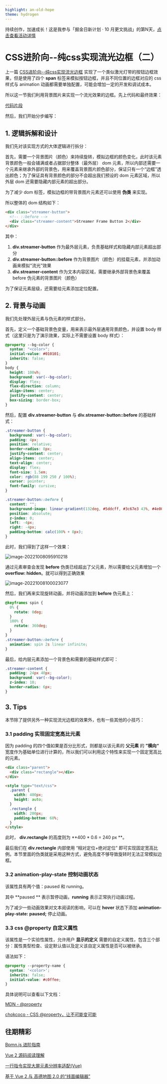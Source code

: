 ```yaml
---
highlight: an-old-hope
theme: hydrogen
---
```


持续创作，加速成长！这是我参与「掘金日新计划 · 10 月更文挑战」的第N天，[点击查看活动详情](https://juejin.cn/post/7147654075599978532)

# CSS进阶向--纯css实现流光边框（二）

上一篇 [CSS进阶向--纯css实现流光边框](https://juejin.cn/post/7151717597715628039) 实现了一个类似激光灯带的按钮边框效果，但是使用了四个 **span** 标签来模拟按钮边框，并且不同位置的边框对应的 css 样式与 animation 动画都需要单独配置，可能会增加一定的开发和调试成本。

所以这一节我们利用背景图片来实现一个流光效果的边框。先上代码和最终效果：

[代码片段](https://code.juejin.cn/pen/7151936653253148711)

然后，我们开始分步编写：

## 1. 逻辑拆解和设计

我们先对该实现方式的大体逻辑进行拆分：

首先，需要一个背景图片（颜色）来持续旋转，模拟边框的颜色变化，此时该元素背景颜色一般会铺满或者占据部分整体（最外层） dom 元素，所以内部还需要一个元素来继承外部的背景色，用来覆盖背景图片颜色部分，保证只有一个“边框”透出颜色；为了保证具有背景颜色的部分不会超出我们预设的 dom 元素区域，所以外层 dom 还需要隐藏内部元素的超出部分。

为了减少 dom 标签，模拟边框的带背景图片元素还可以使用 **伪类** 来实现。

所以整体的 dom 结构如下：

```html
<div class="streamer-button">
  <!-- ::before -->
  <div class="streamer-content">Streamer Frame Button 2</div>
</div>
```

其中：

1. **div.streamer-button** 作为最外层元素，负责基础样式和隐藏内部元素超出部分
2. **div.streamer-button::before** 作为背景图片（颜色）的挂载元素，并添加动画来模拟“流光”效果
3. **div.streamer-content** 作为文本内容区域，需要继承外部背景色来覆盖 before 伪元素的背景图片（颜色）

为了保证元素层级，还需要给元素添加定位配置。

## 2. 背景与动画

我们先处理外层元素与伪元素的样式部分。

首先，定义一个基础背景色变量，用来表示最外层通用背景颜色，并设置 body 样式（这里只是为了演示效果，实际上不需要设置 body 样式）：

```css
@property --bg-color {
  syntax: "<color>";
  initial-value: #010101;
  inherits: false;
}
body {
  height: 100vh;
  background: var(--bg-color);
  display: flex;
  flex-direction: column;
  align-items: center;
  justify-content: center;
  box-sizing: border-box;
}
```

然后，配置 **div.streamer-button** 与 **div.streamer-button::before** 的基础样式：

```css
.streamer-button {
  background: var(--bg-color);
  padding: 4px;
  position: relative;
  border-radius: 8px;
  justify-content: center;
  align-items: center;
  text-align: center;
  display: flex;
  font-size: 1.5em;
  color: rgb(88 199 250 / 100%);
  cursor: pointer;
  font-family: cursive;
}

.streamer-button::before {
  content: "";
  background-image: linear-gradient(132deg, #5ddcff, #3c67e3 43%, #4e00c2);
  position: absolute;
  z-index: 0;
  left: -4px;
  right: -4px;
  padding-bottom: calc(100% + 8px);
}
```

此时，我们得到了这样一个效果：

![image-20221008095910218](./image-20221008095910218.png)

通过元素审查会发现 **before** 伪类已经超出了父元素，所以需要给父元素增加一个 **overflow: hidden**。就可以得到正确效果

![image-20221008100023077](./image-20221008100023077.png)

然后，我们再来实现旋转动画，并将动画添加到 **before** 伪元素上：

```css
@keyframes spin {
  0% {
    rotate: 0deg;
  }
  100% {
    rotate: 360deg;
  }
}
.streamer-button::before {
  animation: spin 2s linear infinite;
}
```

最后，给内层元素添加一个背景色和需要的基础样式即可：

```css
.streamer-content {
  padding: 24px 40px;
  background: var(--bg-color);
  z-index: 10;
  border-radius: 6px;
}
```

## 3. Tips

本节除了提供另外一种实现流光边框的效果外，也有一些其他的小技巧：

### 3.1 padding 实现固定宽高比元素

因为 padding 的四个值如果是百分比形式，则都是以该元素的 **父元素** 的 **”横向“** 宽度作为基础单位进行计算的，所以我们可以利用这个特性来实现一个固定宽高比的元素。

```html
<div class="parent">
  <div class="rectangle"></div>
</div>

<style type="text/css">
  .parent {
    width: 400px;
    height: auto;
  }
  .rectangle {
    width: 200px;
    padding-bottom: 60%;
  }
</style>
```

此时， **div.rectangle** 的高度则为 **400 * 0.6 = 240 px **。

最后我们在 **div.rectangle** 内部使用 “相对定位+绝对定位” 即可实现固定宽高比例。本节里面的伪类就是采用这种方式，避免高度不够导致旋转时无法正常模拟边框。

### 3.2 animation-play-state 控制动画状态

该属性具有两个值：paused 和 running。

其中 **paused ** 表示暂停动画，**running** 表示正常执行动画过程。

为了减少一些动画效果对文本阅读的影响，可以在 **hover** 状态下添加 **animation-play-state: paused;** 停止动画。 

### 3.3 css @property 自定义属性

该属性是一个实验性属性，允许用户 **显示的定义** 需要的自定义属性，包含三个部分：属性类型检查、设定默认值以及定义该自定义属性是否可以被继承。

语法如下：

```css
@property --property-name {
  syntax: '<color>';
  inherits: false;
  initial-value: #c0ffee;
}
```

具体说明可以查看以下文档：

[MDN - @property](https://developer.mozilla.org/zh-CN/docs/Web/CSS/@property)

[chokcoco - CSS @property，让不可能变可能](https://juejin.cn/post/6951201528543707150)



## 往期精彩

[Bpmn.js 进阶指南](https://juejin.cn/column/6964382482007490590)

[Vue 2 源码阅读理解](https://juejin.cn/column/7136858810605371399)

[一行指令实现大屏元素分辨率适配(Vue)](https://juejin.cn/post/7148476639343542279)

[基于 Vue 2 与 高德地图 2.0 的“线面编辑器”](https://juejin.cn/post/7142746736690200612)